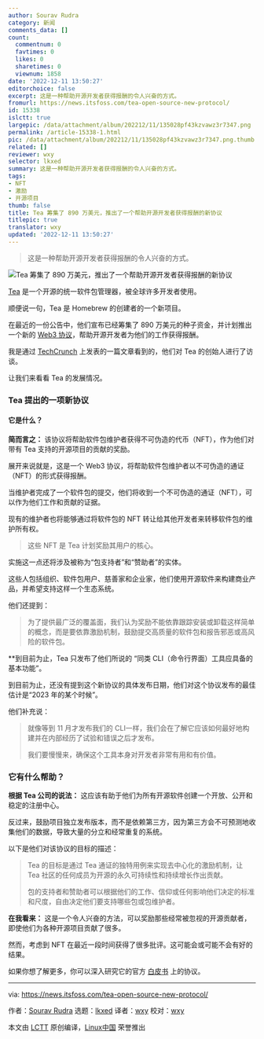 ```yaml
---
author: Sourav Rudra
category: 新闻
comments_data: []
count:
  commentnum: 0
  favtimes: 0
  likes: 0
  sharetimes: 0
  viewnum: 1858
date: '2022-12-11 13:50:27'
editorchoice: false
excerpt: 这是一种帮助开源开发者获得报酬的令人兴奋的方式。
fromurl: https://news.itsfoss.com/tea-open-source-new-protocol/
id: 15338
islctt: true
largepic: /data/attachment/album/202212/11/135028pf43kzvawz3r7347.png
permalink: /article-15338-1.html
pic: /data/attachment/album/202212/11/135028pf43kzvawz3r7347.png.thumb.jpg
related: []
reviewer: wxy
selector: lkxed
summary: 这是一种帮助开源开发者获得报酬的令人兴奋的方式。
tags:
- NFT
- 激励
- 开源项目
thumb: false
title: Tea 筹集了 890 万美元，推出了一个帮助开源开发者获得报酬的新协议
titlepic: true
translator: wxy
updated: '2022-12-11 13:50:27'
---
```



> 
> 这是一种帮助开源开发者获得报酬的令人兴奋的方式。
> 
> 
> 


![Tea 筹集了 890 万美元，推出了一个帮助开源开发者获得报酬的新协议](/data/attachment/album/202212/11/135028pf43kzvawz3r7347.png)


[Tea](https://tea.xyz) 是一个开源的统一软件包管理器，被全球许多开发者使用。


顺便说一句，Tea 是 Homebrew 的创建者的一个新项目。


在最近的一份公告中，他们宣布已经筹集了 890 万美元的种子资金，并计划推出一个新的 [Web3 协议](https://web3.foundation/about/)，帮助开源开发者为他们的工作获得报酬。


我是通过 [TechCrunch](https://techcrunch.com/2022/12/06/from-the-creator-of-homebrew-tea-raises-8-9m-to-build-a-protocol-that-helps-open-source-developers-get-paid/) 上发表的一篇文章看到的，他们对 Tea 的创始人进行了访谈。


让我们来看看 Tea 的发展情况。


### Tea 提出的一项新协议


#### 它是什么？


**简而言之：** 该协议将帮助软件包维护者获得不可伪造的代币（NFT），作为他们对带有 Tea 支持的开源项目的贡献的奖励。


展开来说就是，这是一个 Web3 协议，将帮助软件包维护者以不可伪造的通证（NFT）的形式获得报酬。


当维护者完成了一个软件包的提交，他们将收到一个不可伪造的通证（NFT），可以作为他们工作和贡献的证据。


现有的维护者也将能够通过将软件包的 NFT 转让给其他开发者来转移软件包的维护所有权。



> 
> 这些 NFT 是 Tea 计划奖励其用户的核心。
> 
> 
> 


实施这一点还将涉及被称为“包支持者”和“赞助者”的实体。


这些人包括组织、软件包用户、慈善家和企业家，他们使用开源软件来构建商业产品，并希望支持这样一个生态系统。


他们还提到：



> 
> 为了提供最广泛的覆盖面，我们认为奖励不能依靠跟踪安装或卸载这样简单的概念，而是要依靠激励机制，鼓励提交高质量的软件包和报告邪恶或高风险的软件包。
> 
> 
> 


\*\*到目前为止，Tea 只发布了他们所说的 “同类 CLI（命令行界面）工具应具备的基本功能”。


到目前为止，还没有提到这个新协议的具体发布日期，他们对这个协议发布的最佳估计是“2023 年的某个时候”。


他们补充说：



> 
> 就像等到 11 月才发布我们的 CLI一样，我们会在了解它应该如何最好地构建并在内部经历了试验和错误之后才发布。
> 
> 
> 我们要慢慢来，确保这个工具本身对开发者非常有用和有价值。
> 
> 
> 


### 它有什么帮助？


**根据 Tea 公司的说法：** 这应该有助于他们为所有开源软件创建一个开放、公开和稳定的注册中心。


反过来，鼓励项目独立发布版本，而不是依赖第三方，因为第三方会不可预测地收集他们的数据，导致大量的分立和经常重复的系统。


以下是他们对该协议的目标的描述：



> 
> Tea 的目标是通过 Tea 通证的独特用例来实现去中心化的激励机制，让 Tea 社区的任何成员为开源的永久可持续性和持续增长作出贡献。
> 
> 
> 包的支持者和赞助者可以根据他们的工作、信仰或任何影响他们决定的标准和尺度，自由决定他们要支持哪些包或包维护者。
> 
> 
> 


**在我看来：** 这是一个令人兴奋的方法，可以奖励那些经常被忽视的开源贡献者，即使他们为各种开源项目贡献了很多。


然而，考虑到 NFT 在最近一段时间获得了很多批评。这可能会或可能不会有好的结果。


如果你想了解更多，你可以深入研究它的官方 [白皮书](https://tea.xyz/tea.white-paper.pdf) 上的协议。




---


via: <https://news.itsfoss.com/tea-open-source-new-protocol/>


作者：[Sourav Rudra](https://news.itsfoss.com/author/sourav/) 选题：[lkxed](https://github.com/lkxed) 译者：[wxy](https://github.com/wxy) 校对：[wxy](https://github.com/wxy)


本文由 [LCTT](https://github.com/LCTT/TranslateProject) 原创编译，[Linux中国](https://linux.cn/) 荣誉推出